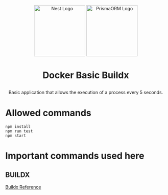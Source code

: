 <p align="center">
  <a href="http://nestjs.com/" target="blank"><img src="https://upload.wikimedia.org/wikipedia/commons/e/ea/Docker_%28container_engine%29_logo_%28cropped%29.png" width="160" alt="Nest Logo" /></a>
  <a href="https://www.prisma.io/?via=start&gad_source=1&gclid=Cj0KCQjwpNuyBhCuARIsANJqL9Nr11I1zY5oBZqfszLm3LfAOoEZ0meIv2oMYlz0LVunwVOxSVNzgtQaApUFEALw_wcB" target="blank"><img src="https://www.returngis.net/wp-content/uploads/2022/12/Nodejs-logo.png" width="160" alt="PrismaORM Logo" /></a>
</p>


<h1> <p align="center"> Docker Basic Buildx </p></h1> 
<p align="center"> Basic application that allows the execution of a process every 5 seconds. </p>

# Allowed commands
```
npm install
npm run test
npm start
```

# Important commands used here

## BUILDX
[Buildx Reference](https://docs.docker.com/build/building/multi-platform/#getting-started)
